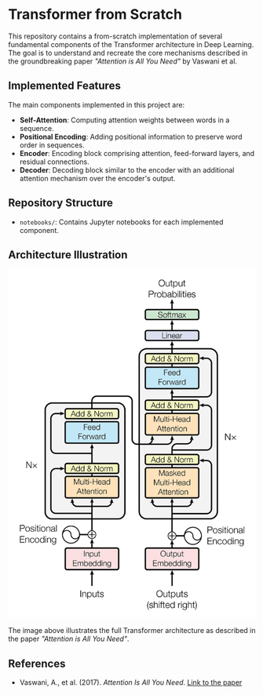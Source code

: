 # Transformer from Scratch

This repository contains a from-scratch implementation of several fundamental components of the Transformer architecture in Deep Learning. The goal is to understand and recreate the core mechanisms described in the groundbreaking paper *"Attention is All You Need"* by Vaswani et al.

## Implemented Features

The main components implemented in this project are:

- **Self-Attention**: Computing attention weights between words in a sequence.
- **Positional Encoding**: Adding positional information to preserve word order in sequences.
- **Encoder**: Encoding block comprising attention, feed-forward layers, and residual connections.
- **Decoder**: Decoding block similar to the encoder with an additional attention mechanism over the encoder's output.

## Repository Structure

- `notebooks/`: Contains Jupyter notebooks for each implemented component.

## Architecture Illustration

![Transformer Architecture](attention_research_1.png)

The image above illustrates the full Transformer architecture as described in the paper *"Attention is All You Need"*.

## References

- Vaswani, A., et al. (2017). *Attention Is All You Need*. [Link to the paper](https://arxiv.org/abs/1706.03762)


